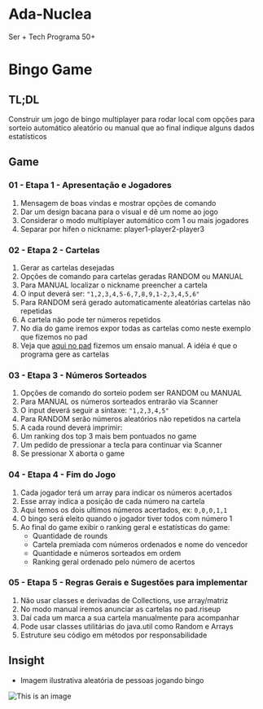 # Ada-Nuclea
Ser + Tech Programa 50+
# Bingo Game

## TL;DL
Construir um jogo de bingo multiplayer para rodar local com opções para sorteio automático aleatório ou manual que ao final indique alguns dados estatísticos

## Game
### 01 - Etapa 1 - Apresentação e Jogadores
1. Mensagem de boas vindas e mostrar opções de comando
1. Dar um design bacana para o visual e dê um nome ao jogo
1. Considerar o modo multiplayer automático com 1 ou mais jogadores
1. Separar por hifen o nickname: player1-player2-player3

### 02 - Etapa 2 - Cartelas
1. Gerar as cartelas desejadas
1. Opções de comando para cartelas geradas RANDOM ou MANUAL
1. Para MANUAL localizar o nickname preencher a cartela
1. O input deverá ser: `"1,2,3,4,5-6,7,8,9,1-2,3,4,5,6"`
1. Para RANDOM será gerado automaticamente aleatórias cartelas não repetidas
1. A cartela não pode ter números repetidos
1. No dia do game iremos expor todas as cartelas como neste exemplo que fizemos no pad
1. Veja que [aqui no pad](https://pad.riseup.net/p/1JDJ0JDs07YTO5qP8cGt) fizemos um ensaio manual. A idéia é que o programa gere as cartelas

### 03 - Etapa 3 - Números Sorteados
1. Opções de comando do sorteio podem ser RANDOM ou MANUAL
1. Para MANUAL os números sorteados entrarão via Scanner
1. O input deverá seguir a sintaxe: `"1,2,3,4,5"`
1. Para RANDOM serão números aleatórios não repetidos na cartela
1. A cada round deverá imprimir:
1. Um ranking dos top 3 mais bem pontuados no game
1. Um pedido de pressionar a tecla para continuar via Scanner
1. Se pressionar X aborta o game

### 04 - Etapa 4 - Fim do Jogo
1. Cada jogador terá um array para indicar os números acertados
1. Esse array indica a posição de cada número na cartela
1. Aqui temos os dois ultimos números acertados, ex: `0,0,0,1,1`
1. O bingo será eleito quando o jogador tiver todos com número 1
1. Ao final do game exibir o ranking geral e estatísticas do game:
    - Quantidade de rounds
    - Cartela premiada com números ordenados e nome do vencedor
    - Quantidade e números sorteados em ordem
    - Ranking geral ordenado pelo número de acertos

### 05 - Etapa 5 - Regras Gerais e Sugestões para implementar
1. Não usar classes e derivadas de Collections, use array/matriz
1. No modo manual iremos anunciar as cartelas no pad.riseup
1. Daí cada um marca a sua cartela manualmente para acompanhar
1. Pode usar classes utilitárias do java.util como Random e Arrays
1. Estruture seu código em métodos por responsabilidade

## Insight
- Imagem ilustrativa aleatória de pessoas jogando bingo

![This is an image](https://lottokeeper.com/wp-content/uploads/2019/04/People-performed-the-sport-of-Bingo.jpg)
